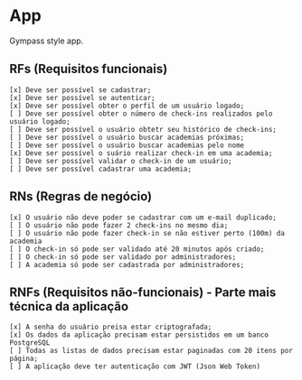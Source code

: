 # App

Gympass style app.

## RFs (Requisitos funcionais)

    [x] Deve ser possível se cadastrar;
    [x] Deve ser possível se autenticar;
    [x] Deve ser possível obter o perfil de um usuário logado;
    [ ] Deve ser possível obter o número de check-ins realizados pelo usuário logado;
    [ ] Deve ser possível o usuário obtetr seu histórico de check-ins;
    [ ] Deve ser possível o usuário buscar academias próximas;
    [ ] Deve ser possível o usuário buscar academias pelo nome
    [x] Deve ser possível o suário realizar check-in em uma academia;
    [ ] Deve ser possível validar o check-in de um usuário;
    [ ] Deve ser possível cadastrar uma academia;

## RNs (Regras de negócio)

    [x] O usuário não deve poder se cadastrar com um e-mail duplicado;
    [ ] O usuário não pode fazer 2 check-ins no mesmo dia;
    [ ] O usuário não pode fazer check-in se não estiver perto (100m) da academia
    [ ] O check-in só pode ser validado até 20 minutos após criado;
    [ ] O check-in só pode ser validado por administradores;
    [ ] A academia só pode ser cadastrada por administradores;


## RNFs (Requisitos não-funcionais) - Parte mais técnica da aplicação

    [x] A senha do usuário preisa estar criptografada;
    [x] Os dados da aplicação precisam estar persistidos em um banco PostgreSQL
    [ ] Todas as listas de dados precisam estar paginadas com 20 itens por página;
    [ ] A aplicação deve ter autenticação com JWT (Json Web Token)